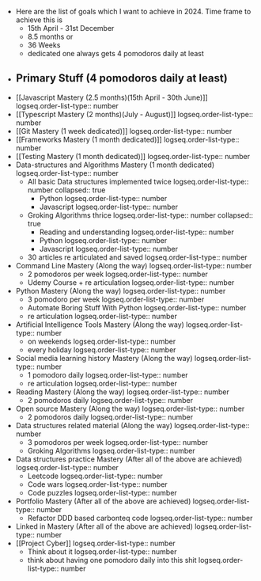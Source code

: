 - Here are the list of goals which I want to achieve in 2024. Time frame to achieve this is
	- 15th April - 31st December
	- 8.5 months or
	- 36 Weeks
	- dedicated one always gets 4 pomodoros daily at least
- ## Primary Stuff (4 pomodoros daily at least)
- [[Javascript Mastery (2.5 months)(15th April - 30th June)]]
  logseq.order-list-type:: number
- [[Typescript Mastery (2 months)(July - August)]]
  logseq.order-list-type:: number
- [[Git Mastery (1 week dedicated)]]
  logseq.order-list-type:: number
- [[Frameworks Mastery (1 month dedicated)]]
  logseq.order-list-type:: number
- [[Testing Mastery (1 month dedicated)]]
  logseq.order-list-type:: number
- Data-structures and Algorithms Mastery (1 month dedicated)
  logseq.order-list-type:: number
	- All basic Data structures implemented twice
	  logseq.order-list-type:: number
	  collapsed:: true
		- Python
		  logseq.order-list-type:: number
		- Javascript
		  logseq.order-list-type:: number
	- Groking Algorithms thrice
	  logseq.order-list-type:: number
	  collapsed:: true
		- Reading and understanding
		  logseq.order-list-type:: number
		- Python
		  logseq.order-list-type:: number
		- Javascript
		  logseq.order-list-type:: number
	- 30 articles re articulated and saved
	  logseq.order-list-type:: number
- Command Line Mastery (Along the way)
  logseq.order-list-type:: number
	- 2 pomodoros per week
	  logseq.order-list-type:: number
	- Udemy Course + re articulation
	  logseq.order-list-type:: number
- Python Mastery (Along the way)
  logseq.order-list-type:: number
	- 3 pomodoro per week
	  logseq.order-list-type:: number
	- Automate Boring Stuff With Python
	  logseq.order-list-type:: number
	- re articulation
	  logseq.order-list-type:: number
- Artificial Intelligence Tools Mastery (Along the way)
  logseq.order-list-type:: number
	- on weekends
	  logseq.order-list-type:: number
	- every holiday
	  logseq.order-list-type:: number
- Social media learning history Mastery (Along the way)
  logseq.order-list-type:: number
	- 1 pomodoro daily
	  logseq.order-list-type:: number
	- re articulation
	  logseq.order-list-type:: number
- Reading Mastery (Along the way)
  logseq.order-list-type:: number
	- 2 pomodoros daily
	  logseq.order-list-type:: number
- Open source Mastery  (Along the way)
  logseq.order-list-type:: number
	- 2 pomodoros daily
	  logseq.order-list-type:: number
- Data structures related material (Along the way)
  logseq.order-list-type:: number
	- 3 pomodoros per week
	  logseq.order-list-type:: number
	- Groking Algorithms
	  logseq.order-list-type:: number
- Data structures practice Mastery (After all of the above are achieved)
  logseq.order-list-type:: number
	- Leetcode
	  logseq.order-list-type:: number
	- Code wars
	  logseq.order-list-type:: number
	- Code puzzles
	  logseq.order-list-type:: number
- Portfolio Mastery (After all of the above are achieved)
  logseq.order-list-type:: number
	- Refactor DDD based carbonteq code
	  logseq.order-list-type:: number
- Linked in Mastery (After all of the above are achieved)
  logseq.order-list-type:: number
- [[Project Cyber]]
  logseq.order-list-type:: number
	- Think about it
	  logseq.order-list-type:: number
	- think about having one pomodoro daily into this shit
	  logseq.order-list-type:: number